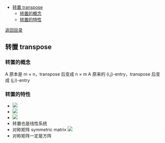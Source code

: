   
  
- [转置 transpose](#转置-transpose )
  - [转置的概念](#转置的概念 )
  - [转置的特性](#转置的特性 )
  
[返回目录](Readme.md )
  
##  转置 transpose
  
###  转置的概念
  
  
A 原本是 m × n，transpose 后变成 n × m
A 原来的 (i,j)-entry，transpose 后变成 (j,i)-entry
  
###  转置的特性
  
  
- <img src="https://latex.codecogs.com/gif.latex?(A^{T})^{T}%20=%20A"/>
- <img src="https://latex.codecogs.com/gif.latex?(sA)^{T}%20=%20sA^{T}"/>
- <img src="https://latex.codecogs.com/gif.latex?(A%20+%20B)^{T}%20=%20A^{T}%20+%20B^{T}"/>
- 转置也是线性系统
- 对称矩阵 symmetric matrix <img src="https://latex.codecogs.com/gif.latex?A^{T}%20=%20A"/>
- 对称矩阵一定是方阵
  